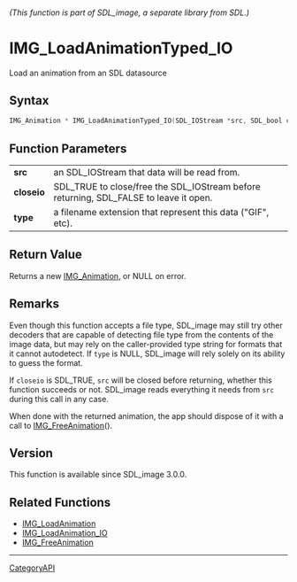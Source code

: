 ###### (This function is part of SDL_image, a separate library from SDL.)
# IMG_LoadAnimationTyped_IO

Load an animation from an SDL datasource 

## Syntax

```c
IMG_Animation * IMG_LoadAnimationTyped_IO(SDL_IOStream *src, SDL_bool closeio, const char *type);

```

## Function Parameters

|                 |                                                                                       |
| --------------- | ------------------------------------------------------------------------------------- |
| **src**         | an SDL_IOStream that data will be read from.                                          |
| **closeio**     | SDL_TRUE to close/free the SDL_IOStream before returning, SDL_FALSE to leave it open. |
| **type**        | a filename extension that represent this data ("GIF", etc).                           |

## Return Value

Returns a new [IMG_Animation](IMG_Animation), or NULL on error.

## Remarks

Even though this function accepts a file type, SDL_image may still try
other decoders that are capable of detecting file type from the contents of
the image data, but may rely on the caller-provided type string for formats
that it cannot autodetect. If `type` is NULL, SDL_image will rely solely on
its ability to guess the format.

If `closeio` is SDL_TRUE, `src` will be closed before returning, whether
this function succeeds or not. SDL_image reads everything it needs from
`src` during this call in any case.

When done with the returned animation, the app should dispose of it with a
call to [IMG_FreeAnimation](IMG_FreeAnimation)().

## Version

This function is available since SDL_image 3.0.0.

## Related Functions

* [IMG_LoadAnimation](IMG_LoadAnimation)
* [IMG_LoadAnimation_IO](IMG_LoadAnimation_IO)
* [IMG_FreeAnimation](IMG_FreeAnimation)

----
[CategoryAPI](CategoryAPI)

